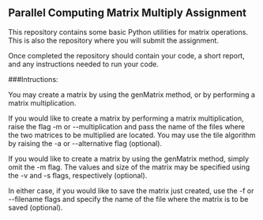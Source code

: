 ## Parallel Computing Matrix Multiply Assignment

This repository contains some basic Python utilities for
matrix operations. This is also the repository where
you will submit the assignment.

Once completed the repository should contain your code,
a short report, and any instructions needed to run your
code.

###Intructions:

You may create a matrix by using the genMatrix method, or
by performing a matrix multiplication.

If you would like to create a matrix by performing a
matrix multiplication, raise the flag -m or
--multiplication and pass the name of the files where the
two matrices to be multiplied are located. You may use
the tile algorithm by raising the -a or --alternative
flag (optional).

If you would like to create a matrix by using the
genMatrix method, simply omit the -m flag. The values and
size of the matrix may be specified using the -v and -s
flags, respectively (optional).

In either case, if you would like to save the matrix just
created, use the -f or --filename flags and specify the
name of the file where the matrix is to be saved 
(optional).
